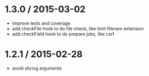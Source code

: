 
1.3.0 / 2015-03-02
==================

 * improve tests and coverage
 * add checkFile hook to do file check, like limit filenam extension
 * add checkField hook to do prepare jobs, like csrf

1.2.1 / 2015-02-28
==================

 * avoid slicing arguments

